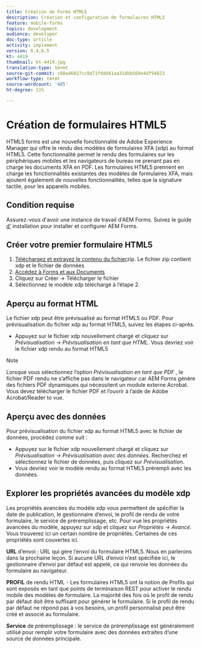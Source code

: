 ```yaml
---
title: Création de Forms HTML5
description: Création et configuration de formulaires HTML5
feature: mobile-forms
topics: development
audience: developer
doc-type: article
activity: implement
version: 6.4,6.5
kt: 4419
thumbnail: kt-4419.jpg
translation-type: tm+mt
source-git-commit: c60a46027cc8d71fddd41aa31dbb569e4df94823
workflow-type: tm+mt
source-wordcount: '485'
ht-degree: 11%

---
```



# Création de formulaires HTML5

HTML5 forms est une nouvelle fonctionnalité de Adobe Experience Manager qui offre le rendu des modèles de formulaires XFA (xdp) au format HTML5. Cette fonctionnalité permet le rendu des formulaires sur les périphériques mobiles et les navigateurs de bureau ne prenant pas en charge les documents XFA en PDF. Les formulaires HTML5 prennent en charge les fonctionnalités existantes des modèles de formulaires XFA, mais ajoutent également de nouvelles fonctionnalités, telles que la signature tactile, pour les appareils mobiles.

## Condition requise

Assurez-vous d&#39;avoir une instance de travail d&#39;AEM Forms. Suivez le guide [d&#39;](https://docs.adobe.com/content/help/en/experience-manager-65/forms/install-aem-forms/osgi-installation/installing-configuring-aem-forms-osgi.html) installation pour installer et configurer AEM Forms.

## Créer votre premier formulaire HTML5

1. [Téléchargez et extrayez le contenu du fichier](assets/assets.zip)zip. Le fichier zip contient xdp et le fichier de données
2. [Accédez à Forms et aux Documents](http://localhost:4502/aem/forms.html/content/dam/formsanddocuments)
3. Cliquez sur Créer -> Télécharger le fichier
4. Sélectionnez le modèle xdp téléchargé à l’étape 2.

## Aperçu au format HTML

Le fichier xdp peut être prévisualisé au format HTML5 ou PDF. Pour prévisualisation du fichier xdp au format HTML5, suivez les étapes ci-après.

* Appuyez sur le fichier xdp nouvellement chargé et cliquez sur _Prévisualisation -> Prévisualisation en tant que HTML_. Vous devriez voir le fichier xdp rendu au format HTML5

>[!NOTE]
>Lorsque vous sélectionnez l’option _Prévisualisation en tant que PDF_ , le fichier PDF rendu ne s’affiche pas dans le navigateur car AEM Forms génère des fichiers PDF dynamiques qui nécessitent un module externe Acrobat. Vous devez télécharger le fichier PDF et l’ouvrir à l’aide de Adobe Acrobat/Reader to vue.


## Aperçu avec des données

Pour prévisualisation du fichier xdp au format HTML5 avec le fichier de données, procédez comme suit :

* Appuyez sur le fichier xdp nouvellement chargé et cliquez sur _Prévisualisation -> Prévisualisation avec des données_. Recherchez et sélectionnez le fichier de données, puis cliquez sur _Prévisualisation_.
* Vous devriez voir le modèle rendu au format HTML5 prérempli avec les données.

## Explorer les propriétés avancées du modèle xdp

Les propriétés avancées du modèle xdp vous permettent de spécifier la date de publication, le gestionnaire d’envoi, le profil de rendu de votre formulaire, le service de préremplissage, etc. Pour vue les propriétés avancées du modèle, appuyez sur xdp et cliquez sur _Propriétés -> Avancé_. Vous trouverez ici un certain nombre de propriétés. Certaines de ces propriétés sont couvertes ici.

**URL** d’envoi : URL qui gère l’envoi du formulaire HTML5. Nous en parlerons dans la prochaine leçon. Si aucune URL d’envoi n’est spécifiée ici, le gestionnaire d’envoi par défaut est appelé, ce qui renvoie les données du formulaire au navigateur.

**PROFIL** de rendu HTML - Les formulaires HTML5 ont la notion de Profils qui sont exposés en tant que points de terminaison REST pour activer le rendu mobile des modèles de formulaire. La majorité des fois où le profil de rendu par défaut doit être suffisant pour générer le formulaire. Si le profil de rendu par défaut ne répond pas à vos besoins, un profil [](https://docs.adobe.com/content/help/en/experience-manager-64/forms/html5-forms/custom-profile.html) personnalisé peut être créé et associé au formulaire.

**Service** de préremplissage : le service de préremplissage est généralement utilisé pour remplir votre formulaire avec des données extraites d’une source de données principale.

